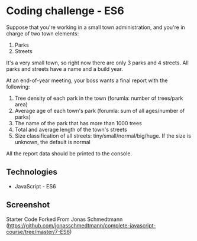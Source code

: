 # Coding challenge - ES6

Suppose that you're working in a small town administration, and you're in charge of two town elements:
1. Parks
2. Streets

It's a very small town, so right now there are only 3 parks and 4 streets. All parks and streets have a name and a build year.

At an end-of-year meeting, your boss wants a final report with the following:
1. Tree density of each park in the town (forumla: number of trees/park area)
2. Average age of each town's park (forumla: sum of all ages/number of parks)
3. The name of the park that has more than 1000 trees
4. Total and average length of the town's streets
5. Size classification of all streets: tiny/small/normal/big/huge. If the size is unknown, the default is normal

All the report data should be printed to the console.

## Technologies
* JavaScript - ES6

## Screenshot

Starter Code Forked From Jonas Schmedtmann (https://github.com/jonasschmedtmann/complete-javascript-course/tree/master/7-ES6)
